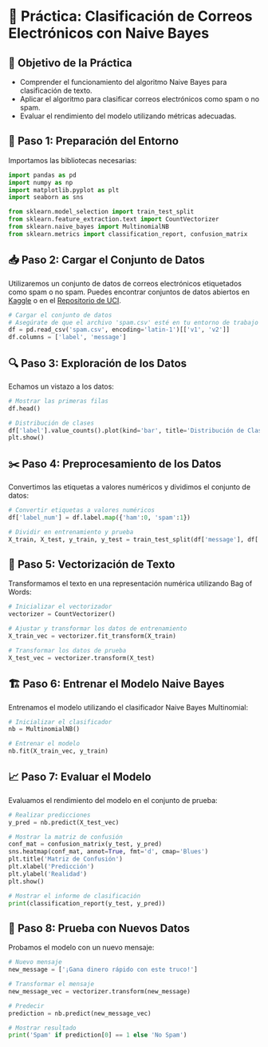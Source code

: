 # **🌟 Práctica: Clasificación de Correos Electrónicos con Naive Bayes**

## 🎯 Objetivo de la Práctica

- Comprender el funcionamiento del algoritmo Naive Bayes para clasificación de texto.
- Aplicar el algoritmo para clasificar correos electrónicos como spam o no spam.
- Evaluar el rendimiento del modelo utilizando métricas adecuadas.

## 🧰 Paso 1: Preparación del Entorno

Importamos las bibliotecas necesarias:

```python
import pandas as pd
import numpy as np
import matplotlib.pyplot as plt
import seaborn as sns

from sklearn.model_selection import train_test_split
from sklearn.feature_extraction.text import CountVectorizer
from sklearn.naive_bayes import MultinomialNB
from sklearn.metrics import classification_report, confusion_matrix
```

## 📥 Paso 2: Cargar el Conjunto de Datos

Utilizaremos un conjunto de datos de correos electrónicos etiquetados como spam o no spam. Puedes encontrar conjuntos de datos abiertos en [Kaggle](https://www.kaggle.com/datasets) o en el [Repositorio de UCI](https://archive.ics.uci.edu/ml/index.php).

```python
# Cargar el conjunto de datos
# Asegúrate de que el archivo 'spam.csv' esté en tu entorno de trabajo
df = pd.read_csv('spam.csv', encoding='latin-1')[['v1', 'v2']]
df.columns = ['label', 'message']
```

## 🔍 Paso 3: Exploración de los Datos

Echamos un vistazo a los datos:

```python
# Mostrar las primeras filas
df.head()

# Distribución de clases
df['label'].value_counts().plot(kind='bar', title='Distribución de Clases')
plt.show()
```

## ✂️ Paso 4: Preprocesamiento de los Datos

Convertimos las etiquetas a valores numéricos y dividimos el conjunto de datos:

```python
# Convertir etiquetas a valores numéricos
df['label_num'] = df.label.map({'ham':0, 'spam':1})

# Dividir en entrenamiento y prueba
X_train, X_test, y_train, y_test = train_test_split(df['message'], df['label_num'], test_size=0.3, random_state=42)
```

## 🧠 Paso 5: Vectorización de Texto

Transformamos el texto en una representación numérica utilizando Bag of Words:

```python
# Inicializar el vectorizador
vectorizer = CountVectorizer()

# Ajustar y transformar los datos de entrenamiento
X_train_vec = vectorizer.fit_transform(X_train)

# Transformar los datos de prueba
X_test_vec = vectorizer.transform(X_test)
```

## 🏗️ Paso 6: Entrenar el Modelo Naive Bayes

Entrenamos el modelo utilizando el clasificador Naive Bayes Multinomial:

```python
# Inicializar el clasificador
nb = MultinomialNB()

# Entrenar el modelo
nb.fit(X_train_vec, y_train)
```

## 📈 Paso 7: Evaluar el Modelo

Evaluamos el rendimiento del modelo en el conjunto de prueba:

```python
# Realizar predicciones
y_pred = nb.predict(X_test_vec)

# Mostrar la matriz de confusión
conf_mat = confusion_matrix(y_test, y_pred)
sns.heatmap(conf_mat, annot=True, fmt='d', cmap='Blues')
plt.title('Matriz de Confusión')
plt.xlabel('Predicción')
plt.ylabel('Realidad')
plt.show()

# Mostrar el informe de clasificación
print(classification_report(y_test, y_pred))
```

## 🧪 Paso 8: Prueba con Nuevos Datos

Probamos el modelo con un nuevo mensaje:

```python
# Nuevo mensaje
new_message = ['¡Gana dinero rápido con este truco!']

# Transformar el mensaje
new_message_vec = vectorizer.transform(new_message)

# Predecir
prediction = nb.predict(new_message_vec)

# Mostrar resultado
print('Spam' if prediction[0] == 1 else 'No Spam')
```